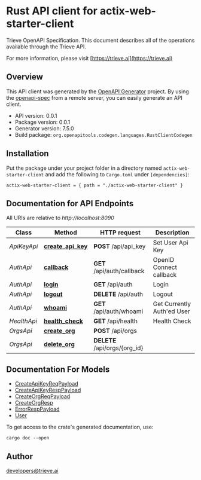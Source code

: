 # Rust API client for actix-web-starter-client

Trieve OpenAPI Specification. This document describes all of the operations available through the Trieve API.

For more information, please visit [https://trieve.ai](https://trieve.ai)

## Overview

This API client was generated by the [OpenAPI Generator](https://openapi-generator.tech) project.  By using the [openapi-spec](https://openapis.org) from a remote server, you can easily generate an API client.

- API version: 0.0.1
- Package version: 0.0.1
- Generator version: 7.5.0
- Build package: `org.openapitools.codegen.languages.RustClientCodegen`

## Installation

Put the package under your project folder in a directory named `actix-web-starter-client` and add the following to `Cargo.toml` under `[dependencies]`:

```
actix-web-starter-client = { path = "./actix-web-starter-client" }
```

## Documentation for API Endpoints

All URIs are relative to *http://localhost:8090*

Class | Method | HTTP request | Description
------------ | ------------- | ------------- | -------------
*ApiKeyApi* | [**create_api_key**](docs/ApiKeyApi.md#create_api_key) | **POST** /api/api_key | Set User Api Key
*AuthApi* | [**callback**](docs/AuthApi.md#callback) | **GET** /api/auth/callback | OpenID Connect callback
*AuthApi* | [**login**](docs/AuthApi.md#login) | **GET** /api/auth | Login
*AuthApi* | [**logout**](docs/AuthApi.md#logout) | **DELETE** /api/auth | Logout
*AuthApi* | [**whoami**](docs/AuthApi.md#whoami) | **GET** /api/auth/whoami | Get Currently Auth'ed User
*HealthApi* | [**health_check**](docs/HealthApi.md#health_check) | **GET** /api/health | Health Check
*OrgsApi* | [**create_org**](docs/OrgsApi.md#create_org) | **POST** /api/orgs | 
*OrgsApi* | [**delete_org**](docs/OrgsApi.md#delete_org) | **DELETE** /api/orgs/{org_id} | 


## Documentation For Models

 - [CreateApiKeyReqPayload](docs/CreateApiKeyReqPayload.md)
 - [CreateApiKeyRespPayload](docs/CreateApiKeyRespPayload.md)
 - [CreateOrgReqPayload](docs/CreateOrgReqPayload.md)
 - [CreateOrgResp](docs/CreateOrgResp.md)
 - [ErrorRespPayload](docs/ErrorRespPayload.md)
 - [User](docs/User.md)


To get access to the crate's generated documentation, use:

```
cargo doc --open
```

## Author

developers@trieve.ai

